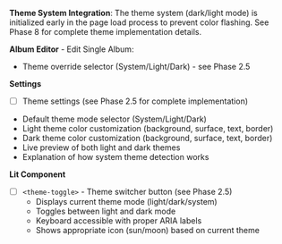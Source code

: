 **Theme System Integration**:
The theme system (dark/light mode) is initialized early in the page load process to prevent color flashing. See Phase 8 for complete theme implementation details.

**Album Editor** - Edit Single Album:

- Theme override selector (System/Light/Dark) - see Phase 2.5

**Settings**

- [ ] Theme settings (see Phase 2.5 for complete implementation)
- Default theme mode selector (System/Light/Dark)
- Light theme color customization (background, surface, text, border)
- Dark theme color customization (background, surface, text, border)
- Live preview of both light and dark themes
- Explanation of how system theme detection works

**Lit Component**

- [ ] `<theme-toggle>` - Theme switcher button (see Phase 2.5)
  - Displays current theme mode (light/dark/system)
  - Toggles between light and dark mode
  - Keyboard accessible with proper ARIA labels
  - Shows appropriate icon (sun/moon) based on current theme
